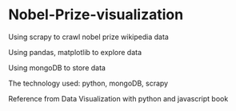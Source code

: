 # Nobel-Prize-visualization
Using scrapy to crawl nobel prize wikipedia data

Using pandas, matplotlib to explore data 

Using mongoDB to store data

The technology used: python, mongoDB, scrapy

Reference from Data Visualization with python and javascript book

